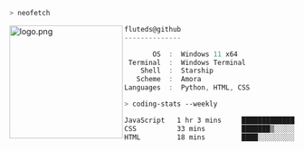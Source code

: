 ```zsh
> neofetch
```

<!--img align="left" src="https://github.com/fluteds.png" alt="logo.png" width="200"/>-->
<img align="left" src="https://external-content.duckduckgo.com/iu/?u=https%3A%2F%2F78.media.tumblr.com%2F975fca5f82161b190efdcaa05ffbd4ec%2Ftumblr_p6q6m9TJF01x3p3jmo1_500.png&f=1&nofb=1" alt="logo.png" width="200"/>

```csharp
fluteds@github
--------------

       OS  :  Windows 11 x64
 Terminal  :  Windows Terminal
    Shell  :  Starship
   Scheme  :  Amora
Languages  :  Python, HTML, CSS
```

```zsh
> coding-stats --weekly
```

<!--START_SECTION:waka-->

```txt
JavaScript   1 hr 3 mins     ██████████████░░░░░░░░░░░   55.48 %
CSS          33 mins         ███████▒░░░░░░░░░░░░░░░░░   28.84 %
HTML         18 mins         ████░░░░░░░░░░░░░░░░░░░░░   15.67 %
```

<!--END_SECTION:waka-->
